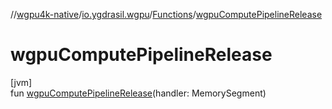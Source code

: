 //[wgpu4k-native](../../../index.md)/[io.ygdrasil.wgpu](../index.md)/[Functions](index.md)/[wgpuComputePipelineRelease](wgpu-compute-pipeline-release.md)

# wgpuComputePipelineRelease

[jvm]\
fun [wgpuComputePipelineRelease](wgpu-compute-pipeline-release.md)(handler: MemorySegment)